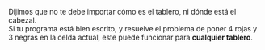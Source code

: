 Dijimos que no te debe importar cómo es el tablero, ni dónde está el cabezal.  
Si tu programa está bien escrito, y resuelve el problema de poner 4 rojas y 3 negras en la celda actual, este puede funcionar para **cualquier tablero**.